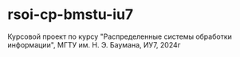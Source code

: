 # rsoi-cp-bmstu-iu7
Курсовой проект по курсу "Распределенные системы обработки информации", МГТУ им. Н. Э. Баумана, ИУ7, 2024г
